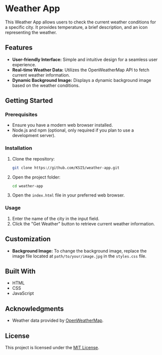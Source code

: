 # Weather App

This Weather App allows users to check the current weather conditions for a specific city. It provides temperature, a brief description, and an icon representing the weather.

## Features

- **User-friendly Interface:** Simple and intuitive design for a seamless user experience.
- **Real-time Weather Data:** Utilizes the OpenWeatherMap API to fetch current weather information.
- **Dynamic Background Image:** Displays a dynamic background image based on the weather conditions.

## Getting Started

### Prerequisites

- Ensure you have a modern web browser installed.
- Node.js and npm (optional, only required if you plan to use a development server).

### Installation

1. Clone the repository:

    ```bash
    git clone https://github.com/KSI5/weather-app.git
    ```

2. Open the project folder:

    ```bash
    cd weather-app
    ```

3. Open the `index.html` file in your preferred web browser.

### Usage

1. Enter the name of the city in the input field.
2. Click the "Get Weather" button to retrieve current weather information.

## Customization

- **Background Image:** To change the background image, replace the image file located at `path/to/your/image.jpg` in the `styles.css` file.

## Built With

- HTML
- CSS
- JavaScript

## Acknowledgments

- Weather data provided by [OpenWeatherMap](https://openweathermap.org/).

## License

This project is licensed under the [MIT License](LICENSE).
